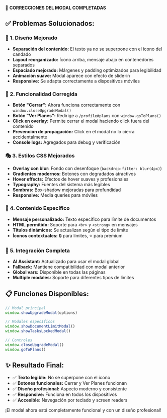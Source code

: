 🎯 **CORRECCIONES DEL MODAL COMPLETADAS**

## ✅ **Problemas Solucionados:**

### 🎨 **1. Diseño Mejorado**
- **Separación del contenido:** El texto ya no se superpone con el ícono del candado
- **Layout reorganizado:** Ícono arriba, mensaje abajo en contenedores separados
- **Espaciado mejorado:** Márgenes y padding optimizados para legibilidad
- **Animación suave:** Modal aparece con efecto de slide-in
- **Responsive:** Se adapta correctamente a dispositivos móviles

### 🔧 **2. Funcionalidad Corregida**
- **Botón "Cerrar":** Ahora funciona correctamente con `window.closeUpgradeModal()`
- **Botón "Ver Planes":** Redirige a `/profile#plans` con `window.goToPlans()`
- **Click en overlay:** Permite cerrar el modal haciendo click fuera del contenido
- **Prevención de propagación:** Click en el modal no lo cierra accidentalmente
- **Console logs:** Agregados para debug y verificación

### 🎭 **3. Estilos CSS Mejorados**
- **Overlay con blur:** Fondo con desenfoque (`backdrop-filter: blur(4px)`)
- **Gradientes modernos:** Botones con degradados atractivos
- **Hover effects:** Efectos de hover suaves y profesionales
- **Typography:** Fuentes del sistema más legibles
- **Sombras:** Box-shadow mejoradas para profundidad
- **Responsive:** Media queries para móviles

### 📝 **4. Contenido Específico**
- **Mensaje personalizado:** Texto específico para límite de documentos
- **HTML permitido:** Soporte para `<br>` y `<strong>` en mensajes
- **Títulos dinámicos:** Se actualizan según el tipo de límite
- **Íconos contextuales:** 🔒 para límites, ⭐ para premium

### 🔄 **5. Integración Completa**
- **AI Assistant:** Actualizado para usar el modal global
- **Fallback:** Mantiene compatibilidad con modal anterior
- **Global vars:** Disponible en todas las páginas
- **Multiple modales:** Soporte para diferentes tipos de límites

## 📋 **Funciones Disponibles:**

```javascript
// Modal principal
window.showUpgradeModal(options)

// Modales específicos
window.showDocumentLimitModal()
window.showTasksLockedModal() 

// Controles
window.closeUpgradeModal()
window.goToPlans()
```

## ✨ **Resultado Final:**
- ✅ **Texto legible:** No se superpone con el ícono
- ✅ **Botones funcionales:** Cerrar y Ver Planes funcionan
- ✅ **Diseño profesional:** Aspecto moderno y consistente
- ✅ **Responsive:** Funciona en todos los dispositivos
- ✅ **Accesible:** Navegación por teclado y screen readers

¡El modal ahora está completamente funcional y con un diseño profesional!

